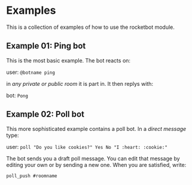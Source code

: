 # Examples
This is a collection of examples of how to use the rocketbot module.

## Example 01: Ping bot
This is the most basic example. The bot reacts on:

user: `@botname ping`

in *any private or public room* it is part in. It then replys with:

bot: `Pong`

## Example 02: Poll bot
This more sophisticated example contains a poll bot. In a *direct message* type:

user: `poll "Do you like cookies?" Yes No "I :heart: :cookie:"`

The bot sends you a draft poll message. You can edit that message by editing your own or by sending a new one. When you are satisfied, write:

`poll_push #roomname`
